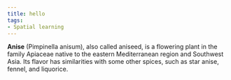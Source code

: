```yaml
---
title: hello
tags:
- Spatial learning
---
```

**Anise** (Pimpinella anisum), also called aniseed, is a flowering plant in the family Apiaceae native to the eastern Mediterranean region and Southwest Asia. Its flavor has similarities with some other spices, such as star anise, fennel, and liquorice.